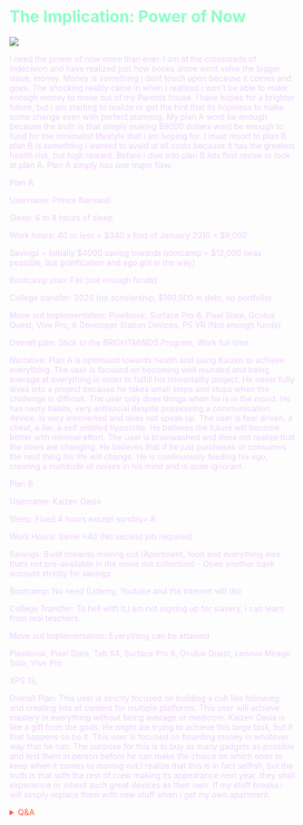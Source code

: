 # <span style='color:#8bffc5;'>The Implication: Power of Now</span>

![](https://media1.giphy.com/media/tn8zWeNYA73G0/giphy.gif?cid=82a1493b5kh7m371naj86vuhnbaadqe21jtw39x5phkz1uhh&rid=giphy.gif)

<span style='color:#efd1ff;'>

I need the power of now more than ever. I am at the crossroads of indecision and have realized just how books alone wont solve the bigger issue, money. Money is something i dont touch upon because it comes and goes. The shocking reality came in when i realized i won’t be able to make enough money to move out of my Parents house. I have hopes for a brighter future, but i am starting to realize or get the hint that its hopeless to make some change even with perfect planning. My plan A wont be enough because the truth is that simply making $9000 dollars wont be enough to fund for the minimalist lifestyle that i am hoping for. I must resort to plan B. plan B is something i wanted to avoid at all costs because it has the greatest health risk, but high reward. Before i dive into plan B lets first revise or look at plan A. Plan A simply has one major flaw.

Plan A

Username: Prince Namwali

Sleep: 6 to 8 hours of sleep

Work hours: 40 or less = $340 x End of January 2010 = $9,000

Savings = Initially $4000 saving towards bootcamp = $12,000 (was possible, but gratification and ego got in the way)

Bootcamp plan: Fail (not enough funds)

College transfer: 2020 (no scholarship, $160,000 in debt, no portfolio)

Move out implementation: Pixelbook, Surface Pro 6, Pixel Slate, Oculus Quest, Vive Pro, 6 Developer Station Devices, PS VR (Not enough funds)

Overall plan. Stick to the BRIGHTMINDS Program, Work full time

Narrative: Plan A is optimised towards health and using Kaizen to achieve everything. The user is focused on becoming well rounded and being average at everything in order to fulfill his immortality project. He never fully dives into a project because he takes small steps and stops when the challenge is difficult. The user only does things when he is in the mood. He has nasty habits, very antisocial despite possessing a communication device. Is very introverted and does not speak up. The user is fear driven, a cheat, a lier, a self entitled hypocrite. He believes the future will become better with minimal effort. The user is brainwashed and does not realize that the times are changing. He believes that if he just purchases or consumes the next thing his life will change. He is continuously feeding his ego, creating a multitude of noises in his mind and is quite ignorant.

Plan B

Username: Kaizen Oasis

Sleep: Fixed 4 hours except sunday= 8

Work Hours: Same =40 (No second job required)

Savings: Build towards moving out (Apartment, food and everything else thats not pre-available in the move out collection) - Open another bank account strictly for savings

Bootcamp: No need (Udemy, Youtube and the internet will do)

College Transfer: To hell with it,i am not signing up for slavery, i can learn from real teachers.

Move out Implementation: Everything can be attained

Pixelbook, Pixel Slate, Tab S4, Surface Pro 6, Oculus Quest, Lenovo Mirage Solo, Vive Pro

XPS 13,

Overall Plan: This user is strictly focused on building a cult like following and creating lots of content for multiple platforms. This user will achieve mastery in everything without being average or mediocre. Kaizen Oasis is like a gift from the gods. He might die trying to achieve this large task, but if that happens so be it. This user is focused on hoarding money in whatever way that he can. The purpose for this is to buy as many gadgets as possible and test them in person before he can make the choice on which ones to keep when it comes to moving out.I realize that this is in fact selfish, but the truth is that with the rest of crew making its appearance next year, they shall experience or inherit such great devices as their own. If my stuff breaks i will simply replace them with new stuff when i get my own apartment.

<!-- Prince Kaizen Namwali -->

<span style='color:#ff5d46;'>

<details markdown='1'><summary>Q&A</summary>


</details>

</span>

</span>
